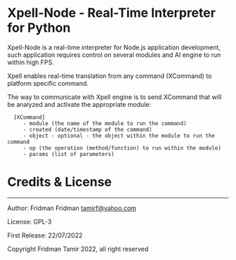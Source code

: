 # Xpell-Node - Real-Time Interpreter for Python


Xpell-Node is a real-time interpreter for Node.js application development, such application requires control on several modules  and AI engine to run within high FPS.

Xpell enables real-time translation from any command (XCommand) to platform specific command.



The way to communicate with Xpell engine is to send XCommand that will be analyzed and activate the appropriate module:

```
  [XCommand]
     - module (the name of the module to run the command)
     - created (date/timestamp of the command)
     - object - optional - the object within the module to run the command
     - op (the operation (method/function) to run within the module)
     - params (list of parameters)
```





# Credits & License

 ---

 Author: Fridman Fridman <tamirf@yahoo.com>

 License:  GPL-3 

 First Release: 22/07/2022

 Copyright Fridman Tamir 2022, all right reserved

 
 